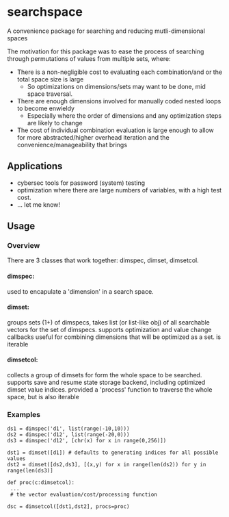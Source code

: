 # searchspace
A convenience package for searching and reducing mutli-dimensional spaces

The motivation for this package was to ease the process of searching through permutations of values from multiple sets, where:
* There is a non-negligible cost to evaluating each combination/and or the total space size is large
  * So optimizations on dimensions/sets may want to be done, mid space traversal.
* There are enough dimensions involved for manually coded nested loops to become enwieldy
  * Especially where the order of dimensions and any optimization steps are likely to change
*  The cost of individual combination evaluation is large enough to allow for more abstracted/higher overhead iteration and the convenience/manageability that brings

## Applications

* cybersec tools for password (system) testing
* optimization where there are large numbers of variables, with a high test cost.
* ... let me know! 

## Usage

### Overview

There are 3 classes that work together: dimspec, dimset, dimsetcol.

#### dimspec: 
used to encapulate a 'dimension' in a search space.

#### dimset: 
groups sets (1+) of dimspecs, takes list (or list-like obj) of all searchable vectors for the set of dimspecs.
supports optimization and value change callbacks
useful for combining dimensions that will be optimized as a set.
is iterable


#### dimsetcol:
collects a group of dimsets for form the whole space to be searched.
supports save and resume state storage backend, including optimized dimset value indices.
provided a 'process' function to traverse the whole space, but is also iterable


### Examples
```
ds1 = dimspec('d1', list(range(-10,10)))
ds2 = dimspec('d12', list(range(-20,0)))
ds3 = dimspec('d12', [chr(x) for x in range(0,256)])

dst1 = dimset([d1]) # defaults to generating indices for all possible values
dst2 = dimset([ds2,ds3], [(x,y) for x in range(len(ds2)) for y in range(len(ds3)]

def proc(c:dimsetcol):
 ...
 # the vector evaluation/cost/processing function

dsc = dimsetcol([dst1,dst2], procs=proc)
```




